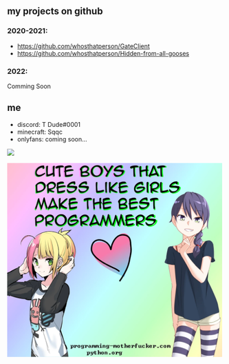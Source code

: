 ## my projects on github

### 2020-2021:

- https://github.com/whosthatperson/GateClient
- https://github.com/whosthatperson/Hidden-from-all-gooses
### 2022:

Comming Soon

## me

- discord: T Dude#0001
- minecraft: Sqqc
- onlyfans: coming soon...

![](https://namemc.com/profile/Sqqc.2)

<img src="cute.png" width="500"/>
